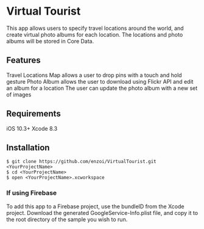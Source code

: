# Virtual Tourist
This app allows users to specify travel locations around the world, and create virtual photo albums for each location. The locations and photo albums will be stored in Core Data.

## Features
Travel Locations Map allows a user to drop pins with a touch and hold gesture
Photo Album allows the user to download using Flickr API and edit an album for a location
The user can update the photo album with a new set of images

## Requirements
iOS 10.3+
Xcode 8.3

## Installation
```
$ git clone https://github.com/enzoi/VirtualTourist.git <YourProjectName>
$ cd <YourProjectName>
$ open <YourProjectName>.xcworkspace
```

### If using Firebase
To add this app to a Firebase project, use the bundleID from the Xcode project. Download the generated GoogleService-Info.plist file, and copy it to the root directory of the sample you wish to run.
